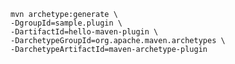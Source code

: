     mvn archetype:generate \
    -DgroupId=sample.plugin \
    -DartifactId=hello-maven-plugin \
    -DarchetypeGroupId=org.apache.maven.archetypes \
    -DarchetypeArtifactId=maven-archetype-plugin
